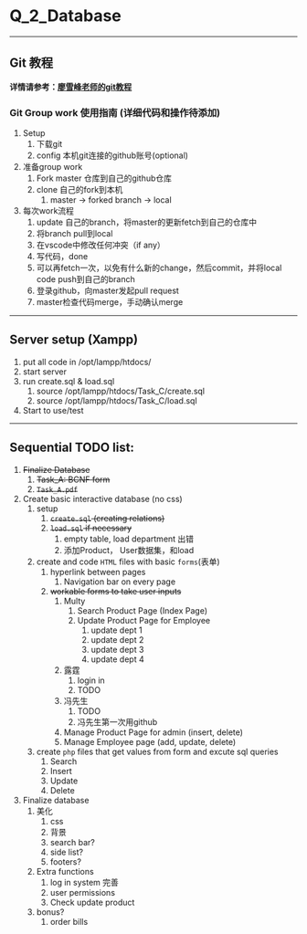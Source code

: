 # Q_2_Database
---
## Git 教程  

**详情请参考：[廖雪峰老师的git教程](https://www.liaoxuefeng.com/wiki/896043488029600)**

### Git Group work 使用指南 (详细代码和操作待添加)
1. Setup 
   1. 下载git
   2. config 本机git连接的github账号(optional)
2. 准备group work
   1. Fork master 仓库到自己的github仓库
   2. clone 自己的fork到本机
      1. master -> forked branch -> local
3. 每次work流程
   1. update 自己的branch，将master的更新fetch到自己的仓库中
   2. 将branch pull到local
   3. 在vscode中修改任何冲突（if any）
   4. 写代码，done
   5. 可以再fetch一次，以免有什么新的change，然后commit，并将local code push到自己的branch
   6. 登录github，向master发起pull request
   7. master检查代码merge，手动确认merge
---

## Server setup (Xampp)
1. put all code in /opt/lampp/htdocs/
2. start server 
3. run create.sql & load.sql
   1. source /opt/lampp/htdocs/Task_C/create.sql
   2. source /opt/lampp/htdocs/Task_C/load.sql
4. Start to use/test
---
## Sequential TODO list:
1. ~~Finalize Database~~
   1. ~~Task_A: BCNF form~~
   2. ~~`Task_A.pdf`~~
2. Create basic interactive database (no css)
   1. setup 
      1. ~~`create.sql` (creating relations)~~
      2. ~~`load.sql` if necessary~~
         1. empty table, load department 出错
         2. 添加Product， User数据集，和load
   2. create and code `HTML` files with basic `forms`(表单)
      1. hyperlink between pages 
         1. Navigation bar on every page
      2. ~~workable forms to take user inputs~~
         1. Multy
            1. Search Product Page (Index Page)
            2. Update Product Page for Employee
               1. update dept 1
               2. update dept 2
               3. update dept 3
               4. update dept 4
         4. 露霆
            1. login in
            2. TODO
         5. 冯先生
            1. TODO
            2. 冯先生第一次用github
         6. Manage Product Page for admin (insert, delete)
         7. Manage Employee page (add, update, delete)
   3. create `php` files that get values from form and excute sql queries
      1. Search 
      2. Insert 
      3. Update 
      4. Delete
3. Finalize database 
   1. 美化
      1. css 
      2. 背景
      3. search bar?
      4. side list?
      5. footers?
   2. Extra functions 
      1. log in system 完善
      2. user permissions 
      3. Check update product
   3. bonus?
      1. order bills 




